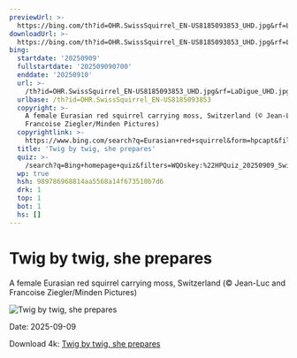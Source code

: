 ```yaml
---
previewUrl: >-
  https://bing.com/th?id=OHR.SwissSquirrel_EN-US8185093853_UHD.jpg&rf=LaDigue_UHD.jpg&pid=hp&w=1024&h=576&rs=1&c=4
downloadUrl: >-
  https://bing.com/th?id=OHR.SwissSquirrel_EN-US8185093853_UHD.jpg&rf=LaDigue_UHD.jpg&pid=hp&w=3840&h=2160&rs=1&c=4
bing:
  startdate: '20250909'
  fullstartdate: '202509090700'
  enddate: '20250910'
  url: >-
    /th?id=OHR.SwissSquirrel_EN-US8185093853_UHD.jpg&rf=LaDigue_UHD.jpg&pid=hp&w=3840&h=2160&rs=1&c=4
  urlbase: /th?id=OHR.SwissSquirrel_EN-US8185093853
  copyright: >-
    A female Eurasian red squirrel carrying moss, Switzerland (© Jean-Luc and
    Francoise Ziegler/Minden Pictures)
  copyrightlink: >-
    https://www.bing.com/search?q=Eurasian+red+squirrel&form=hpcapt&filters=HpDate%3a%2220250909_0700%22
  title: 'Twig by twig, she prepares'
  quiz: >-
    /search?q=Bing+homepage+quiz&filters=WQOskey:%22HPQuiz_20250909_SwissSquirrel%22&FORM=HPQUIZ
  wp: true
  hsh: 989786968814aa5568a14f673510b7d6
  drk: 1
  top: 1
  bot: 1
  hs: []
---
```

# Twig by twig, she prepares

A female Eurasian red squirrel carrying moss, Switzerland (© Jean-Luc and Francoise Ziegler/Minden Pictures)

![Twig by twig, she prepares](https://bing.com/th?id=OHR.SwissSquirrel_EN-US8185093853_UHD.jpg&rf=LaDigue_UHD.jpg&pid=hp&w=1024&h=576&rs=1&c=4)

Date: 2025-09-09

Download 4k: [Twig by twig, she prepares](https://bing.com/th?id=OHR.SwissSquirrel_EN-US8185093853_UHD.jpg&rf=LaDigue_UHD.jpg&pid=hp&w=3840&h=2160&rs=1&c=4)
